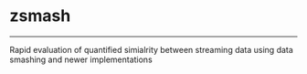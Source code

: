 # zsmash

---

Rapid evaluation of quantified simialrity between streaming data using data smashing and newer implementations